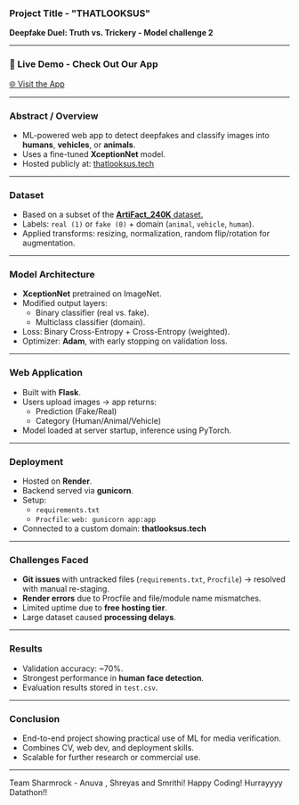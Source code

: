 ### Project Title - "THATLOOKSUS"
**Deepfake Duel: Truth vs. Trickery -  Model challenge 2**

---

### 🔗 Live Demo - Check Out Our App
[🌐 Visit the App](https://www.thatlooksus.tech) 


---

### Abstract / Overview
- ML-powered web app to detect deepfakes and classify images into **humans**, **vehicles**, or **animals**.
- Uses a fine-tuned **XceptionNet** model.
- Hosted publicly at: [thatlooksus.tech](https://www.thatlooksus.tech)

---

### Dataset
- Based on a subset of the [**ArtiFact_240K** dataset.](https://github.com/AbhijitChallapalli/ArtiFact_240K)
- Labels: `real (1)` or `fake (0)` + domain (`animal`, `vehicle`, `human`).
- Applied transforms: resizing, normalization, random flip/rotation for augmentation.

---

### Model Architecture
- **XceptionNet** pretrained on ImageNet.
- Modified output layers:
  - Binary classifier (real vs. fake).
  - Multiclass classifier (domain).
- Loss: Binary Cross-Entropy + Cross-Entropy (weighted).
- Optimizer: **Adam**, with early stopping on validation loss.

---

### Web Application
- Built with **Flask**.
- Users upload images → app returns:
  - Prediction (Fake/Real)
  - Category (Human/Animal/Vehicle)
- Model loaded at server startup, inference using PyTorch.

---

### Deployment
- Hosted on **Render**.
- Backend served via **gunicorn**.
- Setup:
  - `requirements.txt`
  - `Procfile`: `web: gunicorn app:app`
- Connected to a custom domain: **thatlooksus.tech**

---

### Challenges Faced
- **Git issues** with untracked files (`requirements.txt`, `Procfile`) → resolved with manual re-staging.
- **Render errors** due to Procfile and file/module name mismatches.
- Limited uptime due to **free hosting tier**.
- Large dataset caused **processing delays**.

---

### Results
- Validation accuracy: ~70%.
- Strongest performance in **human face detection**.
- Evaluation results stored in `test.csv`.

---

### Conclusion
- End-to-end project showing practical use of ML for media verification.
- Combines CV, web dev, and deployment skills.
- Scalable for further research or commercial use.

---


Team Sharmrock - Anuva , Shreyas and Smrithi! Happy Coding! Hurrayyyy Datathon!!